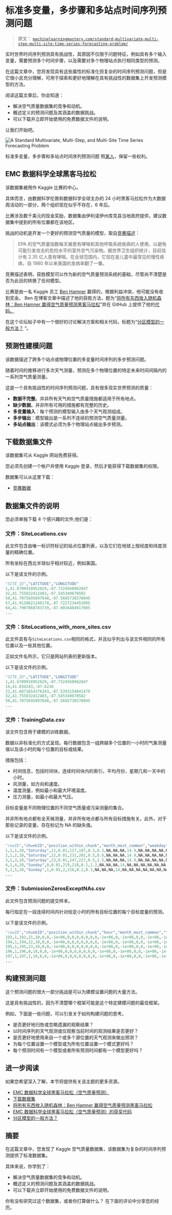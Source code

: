# 标准多变量，多步骤和多站点时间序列预测问题

> 原文： [`machinelearningmastery.com/standard-multivariate-multi-step-multi-site-time-series-forecasting-problem/`](https://machinelearningmastery.com/standard-multivariate-multi-step-multi-site-time-series-forecasting-problem/)

实时世界时间序列预测具有挑战性，其原因不仅限于问题特征，例如具有多个输入变量，需要预测多个时间步骤，以及需要对多个物理站点执行相同类型的预测。

在这篇文章中，您将发现具有这些属性的标准化但复杂的时间序列预测问题，但是它很小且充分理解，可用于探索和更好地理解在具有挑战性的数据集上开发预测模型的方法。

阅读这篇文章后，你会知道：

*   解决空气质量数据集的竞争和动机。
*   概述定义的预测问题及其涵盖的数据挑战。
*   可以下载并立即开始使用的免费数据文件的说明。

让我们开始吧。

![A Standard Multivariate, Multi-Step, and Multi-Site Time Series Forecasting Problem](img/8c668fe76c196b8ed940205890106c8e.jpg)

标准多变量，多步骤和多站点时间序列预测问题
照[某人](https://www.flickr.com/photos/136665246@N05/32844473304/)，保留一些权利。

## EMC 数据科学全球黑客马拉松

该数据集被用作 Kaggle 比赛的中心。

具体而言，由数据科学伦敦和数据科学全球主办的 24 小时黑客马拉松作为大数据周活动的一部分，两个组织现在似乎不存在，6 年后。

比赛涉及数千美元的现金奖励，数据集由伊利诺伊州库克县当地政府提供，建议数据集中提到的所有位置都在该地区。

挑战的动机是开发一个更好的预测空气质量的模型，取自[竞赛描述](https://www.kaggle.com/c/dsg-hackathon)：

> EPA 的空气质量指数每天被患有哮喘和其他呼吸系统疾病的人使用，以避免可能引发攻击的危险水平的室外空气污染物。据世界卫生组织统计，目前估计有 2.35 亿人患有哮喘。在全球范围内，它现在是儿童中最常见的慢性疾病，自 1980 年以来美国的发病率翻了一番。

竞赛描述表明，获胜模型可以作为新的空气质量预测系统的基础，尽管尚不清楚是否为此目的转换了任何模型。

比赛是由一名 Kaggle 员工 [Ben Hamner](https://www.linkedin.com/in/ben-hamner-98759712/) 赢得的，根据利益冲突，他可能没有收到奖金。 Ben 在博客文章中描述了他的获胜方法，题为“[将所有东西放入随机森林：Ben Hamner 赢得空气质量预测黑客马拉松](http://blog.kaggle.com/2012/05/01/chucking-everything-into-a-random-forest-ben-hamner-on-winning-the-air-quality-prediction-hackathon/)”并在 GitHub 上提供了他的[代码。](https://github.com/benhamner/Air-Quality-Prediction-Hackathon-Winning-Model)

在这个论坛帖子中有一个很好的讨论解决方案和相关代码，标题为“[分区模型的一般方法？](https://www.kaggle.com/c/dsg-hackathon/discussion/1821) “。

## 预测性建模问题

该数据描述了跨多个站点或物理位置的多变量时间序列的多步预测问题。

随着时间的推移进行多次天气测量，预测在多个物理位置的特定未来时间间隔内的一系列空气质量测量。

这是一个具有挑战性的时间序列预测问题，具有很多现实世界预测的质量：

*   **数据不完整**。并非所有天气和空气质量措施都适用于所有地点。
*   **缺少数据**。并非所有可用的措施都有完整的历史。
*   **多变量输入**：每个预测的模型输入由多个天气观测组成。
*   **多步输出**：模型输出是一系列不连续的预测空气质量测量。
*   **多站点输出**：该模式必须为多个物理站点输出多步预测。

## 下载数据集文件

该数据集可从 Kaggle 网站免费获得。

您必须先创建一个帐户并使用 Kaggle 登录，然后才能获得下载数据集的权限。

数据集可以从这里下载：

*   [竞赛数据](https://www.kaggle.com/c/dsg-hackathon/data)

## 数据集文件的说明

您必须单独下载 4 个感兴趣的文件;他们是：

### 文件：SiteLocations.csv

此文件包含由唯一标识符标记的站点位置列表，以及它们在地球上按经度和纬度测量的精确位置。

所有坐标在西北半球似乎相对较近，例如美国。

以下是该文件的示例。

```py
"SITE_ID","LATITUDE","LONGITUDE"
1,41.6709918952829,-87.7324568962847
32,41.755832412403,-87.545349670582
50,41.7075695897648,-87.5685738570845
57,41.9128621248178,-87.7227234452095
64,41.7907868783739,-87.6016464917605
...
```

### 文件：SiteLocations_with_more_sites.csv

此文件具有与`SiteLocations.csv`相同的格式，并且似乎列出与该文件相同的所有位置以及一些其他位置。

正如文件名所示，它只是网站列表的更新版本。

以下是该文件的示例。

```py
"SITE_ID","LATITUDE","LONGITUDE"
1,41.6709918952829,-87.7324568962847
14,41.834243,-87.6238
22,41.6871654376343,-87.5393154841479
32,41.755832412403,-87.545349670582
50,41.7075695897648,-87.5685738570845
...
```

### 文件：TrainingData.csv

该文件包含用于建模的训练数据。

数据以非标准化的方式呈现。每行数据包含一组跨越多个位置的一小时的气象测量值以及该小时的每个位置的目标或结果。

措施包括：

*   时间信息，包括时间块，连续时间块内的索引，平均月份，星期几和一天中的小时。
*   风测量，如方向和速度。
*   温度测量，例如最小和最大环境温度。
*   压力测量，如最小和最大气压。

目标变量是不同物理位置的不同空气质量或污染测量的集合。

并非所有地点都有全天候测量，并非所有地点都与所有目标措施有关。此外，对于那些记录的变量，存在标记为 NA 的缺失值。

以下是该文件的示例。

```py
"rowID","chunkID","position_within_chunk","month_most_common","weekday","hour","Solar.radiation_64","WindDirection..Resultant_1","WindDirection..Resultant_1018","WindSpeed..Resultant_1","WindSpeed..Resultant_1018","Ambient.Max.Temperature_14","Ambient.Max.Temperature_22","Ambient.Max.Temperature_50","Ambient.Max.Temperature_52","Ambient.Max.Temperature_57","Ambient.Max.Temperature_76","Ambient.Max.Temperature_2001","Ambient.Max.Temperature_3301","Ambient.Max.Temperature_6005","Ambient.Min.Temperature_14","Ambient.Min.Temperature_22","Ambient.Min.Temperature_50","Ambient.Min.Temperature_52","Ambient.Min.Temperature_57","Ambient.Min.Temperature_76","Ambient.Min.Temperature_2001","Ambient.Min.Temperature_3301","Ambient.Min.Temperature_6005","Sample.Baro.Pressure_14","Sample.Baro.Pressure_22","Sample.Baro.Pressure_50","Sample.Baro.Pressure_52","Sample.Baro.Pressure_57","Sample.Baro.Pressure_76","Sample.Baro.Pressure_2001","Sample.Baro.Pressure_3301","Sample.Baro.Pressure_6005","Sample.Max.Baro.Pressure_14","Sample.Max.Baro.Pressure_22","Sample.Max.Baro.Pressure_50","Sample.Max.Baro.Pressure_52","Sample.Max.Baro.Pressure_57","Sample.Max.Baro.Pressure_76","Sample.Max.Baro.Pressure_2001","Sample.Max.Baro.Pressure_3301","Sample.Max.Baro.Pressure_6005","Sample.Min.Baro.Pressure_14","Sample.Min.Baro.Pressure_22","Sample.Min.Baro.Pressure_50","Sample.Min.Baro.Pressure_52","Sample.Min.Baro.Pressure_57","Sample.Min.Baro.Pressure_76","Sample.Min.Baro.Pressure_2001","Sample.Min.Baro.Pressure_3301","Sample.Min.Baro.Pressure_6005","target_1_57","target_10_4002","target_10_8003","target_11_1","target_11_32","target_11_50","target_11_64","target_11_1003","target_11_1601","target_11_4002","target_11_8003","target_14_4002","target_14_8003","target_15_57","target_2_57","target_3_1","target_3_50","target_3_57","target_3_1601","target_3_4002","target_3_6006","target_4_1","target_4_50","target_4_57","target_4_1018","target_4_1601","target_4_2001","target_4_4002","target_4_4101","target_4_6006","target_4_8003","target_5_6006","target_7_57","target_8_57","target_8_4002","target_8_6004","target_8_8003","target_9_4002","target_9_8003"
1,1,1,10,"Saturday",21,0.01,117,187,0.3,0.3,NA,NA,NA,14.9,NA,NA,NA,NA,NA,NA,NA,NA,5.8,NA,NA,NA,NA,NA,NA,NA,NA,747,NA,NA,NA,NA,NA,NA,NA,NA,750,NA,NA,NA,NA,NA,NA,NA,NA,743,NA,NA,NA,NA,NA,2.67923294292042,6.1816228132982,NA,0.114975168664303,0.114975168664303,0.114975168664303,0.114975168664303,0.114975168664303,0.114975168664303,0.114975168664303,NA,2.38965627997991,NA,5.56815355612325,0.690015329704154,NA,NA,NA,NA,NA,NA,2.84349016287551,0.0920223353681394,1.69321097077376,0.368089341472558,0.184044670736279,0.368089341472558,0.276067006104418,0.892616653070952,1.74842437199465,NA,NA,5.1306307034019,1.34160578423204,2.13879182993514,3.01375212399952,NA,5.67928016629218,NA
2,1,2,10,"Saturday",22,0.01,231,202,0.5,0.6,NA,NA,NA,14.9,NA,NA,NA,NA,NA,NA,NA,NA,5.8,NA,NA,NA,NA,NA,NA,NA,NA,747,NA,NA,NA,NA,NA,NA,NA,NA,750,NA,NA,NA,NA,NA,NA,NA,NA,743,NA,NA,NA,NA,NA,2.67923294292042,8.47583334194495,NA,0.114975168664303,0.114975168664303,0.114975168664303,0.114975168664303,0.114975168664303,0.114975168664303,0.114975168664303,NA,1.99138023331659,NA,5.56815355612325,0.923259948195698,NA,NA,NA,NA,NA,NA,3.1011527019063,0.0920223353681394,1.94167127626774,0.368089341472558,0.184044670736279,0.368089341472558,0.368089341472558,1.73922213845783,2.14412041407765,NA,NA,5.1306307034019,1.19577906855465,2.72209869264472,3.88871241806389,NA,7.42675098668978,NA
3,1,3,10,"Saturday",23,0.01,247,227,0.5,1.5,NA,NA,NA,14.9,NA,NA,NA,NA,NA,NA,NA,NA,5.8,NA,NA,NA,NA,NA,NA,NA,NA,747,NA,NA,NA,NA,NA,NA,NA,NA,750,NA,NA,NA,NA,NA,NA,NA,NA,743,NA,NA,NA,NA,NA,2.67923294292042,8.92192983362627,NA,0.114975168664303,0.114975168664303,0.114975168664303,0.114975168664303,0.114975168664303,0.114975168664303,0.114975168664303,NA,1.7524146053186,NA,5.56815355612325,0.680296803933673,NA,NA,NA,NA,NA,NA,3.06434376775904,0.0920223353681394,2.52141198908702,0.460111676840697,0.184044670736279,0.368089341472558,0.368089341472558,1.7852333061419,1.93246904273093,NA,NA,5.13639545700122,1.40965825154816,3.11096993445111,3.88871241806389,NA,7.68373198968942,NA
4,1,4,10,"Sunday",0,0.01,219,218,0.2,1.2,NA,NA,NA,14,NA,NA,NA,NA,NA,NA,NA,NA,4.8,NA,NA,NA,NA,NA,NA,NA,NA,751,NA,NA,NA,NA,NA,NA,NA,NA,754,NA,NA,NA,NA,NA,NA,NA,NA,748,NA,NA,NA,NA,NA,2.67923294292042,5.09824561921501,NA,0.114975168664303,0.114975168664303,0.114975168664303,0.114975168664303,0.114975168664303,0.114975168664303,0.114975168664303,NA,2.38965627997991,NA,5.6776192223642,0.612267123540305,NA,NA,NA,NA,NA,NA,3.21157950434806,0.184044670736279,2.374176252498,0.460111676840697,0.184044670736279,0.368089341472558,0.276067006104418,1.86805340797323,2.08890701285676,NA,NA,5.21710200739181,1.47771071886428,2.04157401948354,3.20818774490271,NA,4.83124285639335,NA
5,1,5,10,"Sunday",1,0.01,2,216,0.2,0.3,NA,NA,NA,14,NA,NA,NA,NA,NA,NA,NA,NA,4.8,NA,NA,NA,NA,NA,NA,NA,NA,751,NA,NA,NA,NA,NA,NA,NA,NA,754,NA,NA,NA,NA,NA,NA,NA,NA,748,NA,NA,NA,NA,NA,2.67923294292042,4.87519737337435,NA,0.114975168664303,0.114975168664303,0.114975168664303,0.114975168664303,0.114975168664303,0.114975168664303,0.114975168664303,NA,2.31000107064725,NA,5.6776192223642,0.694874592589394,NA,NA,NA,NA,NA,NA,3.67169118118876,0.184044670736279,2.46619858786614,0.460111676840697,0.184044670736279,0.368089341472558,0.276067006104418,1.70241320431058,2.60423209091834,NA,NA,5.21710200739181,1.45826715677396,2.13879182993514,3.4998411762575,NA,4.62565805399363,NA
...
```

### 文件：SubmissionZerosExceptNAs.csv

此文件包含预测问题的提交样本。

每行指定在一段连续时间内针对给定小时的所有目标位置的每个目标度量的预测。

以下是该文件的示例。

```py
"rowID","chunkID","position_within_chunk","hour","month_most_common","target_1_57","target_10_4002","target_10_8003","target_11_1","target_11_32","target_11_50","target_11_64","target_11_1003","target_11_1601","target_11_4002","target_11_8003","target_14_4002","target_14_8003","target_15_57","target_2_57","target_3_1","target_3_50","target_3_57","target_3_1601","target_3_4002","target_3_6006","target_4_1","target_4_50","target_4_57","target_4_1018","target_4_1601","target_4_2001","target_4_4002","target_4_4101","target_4_6006","target_4_8003","target_5_6006","target_7_57","target_8_57","target_8_4002","target_8_6004","target_8_8003","target_9_4002","target_9_8003"
193,1,193,21,10,0,0,-1e+06,0,0,0,0,0,0,0,-1e+06,0,-1e+06,0,0,-1e+06,-1e+06,-1e+06,-1e+06,-1e+06,-1e+06,0,0,0,0,0,0,0,0,0,-1e+06,-1e+06,0,0,0,0,-1e+06,0,-1e+06
194,1,194,22,10,0,0,-1e+06,0,0,0,0,0,0,0,-1e+06,0,-1e+06,0,0,-1e+06,-1e+06,-1e+06,-1e+06,-1e+06,-1e+06,0,0,0,0,0,0,0,0,0,-1e+06,-1e+06,0,0,0,0,-1e+06,0,-1e+06
195,1,195,23,10,0,0,-1e+06,0,0,0,0,0,0,0,-1e+06,0,-1e+06,0,0,-1e+06,-1e+06,-1e+06,-1e+06,-1e+06,-1e+06,0,0,0,0,0,0,0,0,0,-1e+06,-1e+06,0,0,0,0,-1e+06,0,-1e+06
196,1,196,0,10,0,0,-1e+06,0,0,0,0,0,0,0,-1e+06,0,-1e+06,0,0,-1e+06,-1e+06,-1e+06,-1e+06,-1e+06,-1e+06,0,0,0,0,0,0,0,0,0,-1e+06,-1e+06,0,0,0,0,-1e+06,0,-1e+06
197,1,197,1,10,0,0,-1e+06,0,0,0,0,0,0,0,-1e+06,0,-1e+06,0,0,-1e+06,-1e+06,-1e+06,-1e+06,-1e+06,-1e+06,0,0,0,0,0,0,0,0,0,-1e+06,-1e+06,0,0,0,0,-1e+06,0,-1e+06
...
```

## 构建预测问题

这个预测问题的很大一部分挑战是可以为建模设置问题的大量方法。

这是具有挑战性的，因为不清楚哪个框架可能是这个特定建模问题的最佳框架。

例如，下面是一些问题，可以引发关于如何构建问题的思考。

*   是否更好地归咎或忽略遗漏的观察结果？
*   以时间序列的天气观测或仅观察当前时间的观测结果是否更好？
*   是否更好地使用来自一个或多个源位置的天气观测来做出预测？
*   为每个位置设置一个模型或为所有位置设置一个模式更好吗？
*   每个预测时间有一个模型或者所有预测时间都有一个模型更好吗？

## 进一步阅读

如果您希望深入了解，本节将提供有关该主题的更多资源。

*   [EMC 数据科学全球黑客马拉松（空气质量预测）](https://www.kaggle.com/c/dsg-hackathon)
*   [下载数据集](https://www.kaggle.com/c/dsg-hackathon/data)
*   [将所有东西放入随机森林：Ben Hamner 赢得空气质量预测黑客马拉松](http://blog.kaggle.com/2012/05/01/chucking-everything-into-a-random-forest-ben-hamner-on-winning-the-air-quality-prediction-hackathon/)
*   [EMC 数据科学全球黑客马拉松（空气质量预测）的获奖代码](https://github.com/benhamner/Air-Quality-Prediction-Hackathon-Winning-Model)
*   [分区模型的一般方法？](https://www.kaggle.com/c/dsg-hackathon/discussion/1821)

## 摘要

在这篇文章中，您发现了 Kaggle 空气质量数据集，该数据集为复杂的时间序列预测提供了标准数据集。

具体来说，你学到了：

*   解决空气质量数据集的竞争和动机。
*   概述定义的预测问题及其涵盖的数据挑战。
*   可以下载并立即开始使用的免费数据文件的说明。

你有没有研究过这个数据集，或者你打算做什么？
在下面的评论中分享您的经历。